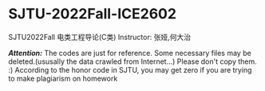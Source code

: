 # SJTU-2022Fall-ICE2602
SJTU2022Fall  电类工程导论(C类)  Instructor: 张娅,何大治

***Attention:*** The codes are just for reference. Some necessary files may be deleted.(ususally the data crawled from Internet...) Please don't copy them. :) According to the honor code in SJTU, you may get zero if you are trying to make plagiarism on homework
